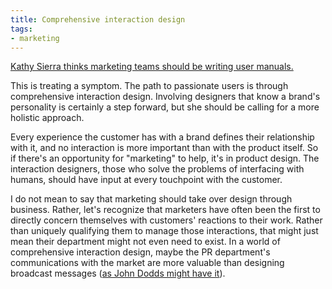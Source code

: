 ```yaml
---
title: Comprehensive interaction design
tags:
- marketing
---
```


[Kathy Sierra thinks marketing teams should be writing user manuals.][1]

This is treating a symptom.  The path to passionate users is through comprehensive interaction design.  Involving designers that know a brand's personality is certainly a step forward, but she should be calling for a more holistic approach.

Every experience the customer has with a brand defines their relationship with it, and no interaction is more important than with the product itself.  So if there's an opportunity for "marketing" to help, it's in product design.  The interaction designers, those who solve the problems of interfacing with humans, should have input at every touchpoint with the customer.

I do not mean to say that marketing should take over design through business.  Rather, let's recognize that marketers have often been the first to directly concern themselves with customers' reactions to their work.  Rather than uniquely qualifying them to manage those interactions, that might just mean their department might not even need to exist.  In a world of comprehensive interaction design, maybe the PR department's communications with the market are more valuable than designing broadcast messages ([as John Dodds might have it][2]).

   [1]: http://headrush.typepad.com/creating_passionate_users/2006/08/why_marketing_s.html
   [2]: http://makemarketinghistory.blogspot.com/2006/08/geek-marketing-101_115529822564302037.html

